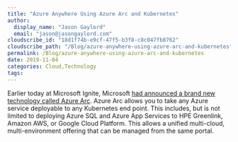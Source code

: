 ```yaml
---
title: "Azure Anywhere Using Azure Arc and Kubernetes"
author: 
  display_name: "Jason Gaylord"
  email: "jason@jasongaylord.com"
cloudscribe_id: "18d1f74b-e9cf-47f5-b3f8-c8c047fb8762"
cloudscribe_path: "/Blog/azure-anywhere-using-azure-arc-and-kubernetes"
permalink: /Blog/azure-anywhere-using-azure-arc-and-kubernetes
date: 2019-11-04
categories: Cloud,Technology
tags: 
---
```


Earlier today at Microsoft Ignite, Microsoft [had announced a brand new technology called Azure Arc](https://jasong.us/32hjX9y). Azure Arc allows you to take any Azure service deployable to any Kubernetes end point. This includes, but is not limited to deploying Azure SQL and Azure App Services to HPE Greenlink, Amazon AWS, or Google Cloud Platform. This allows a unified multi-cloud, multi-environment offering that can be managed from the same portal.
